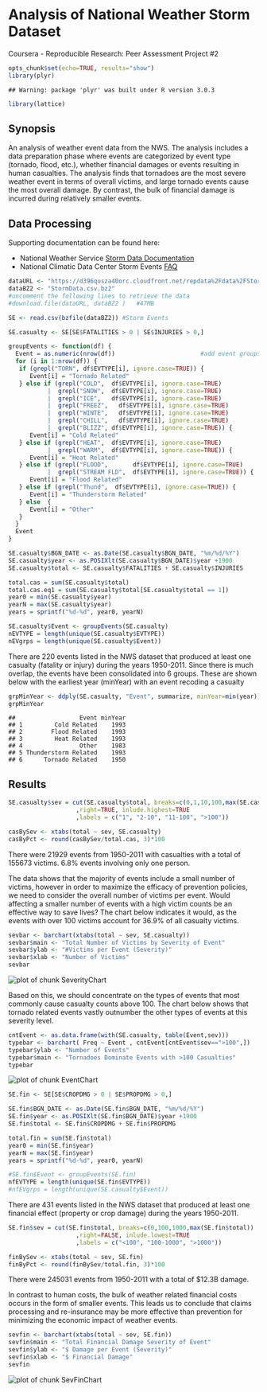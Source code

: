 Analysis of National Weather Storm Dataset
========================================================
Coursera - Reproducible Research: Peer Assessment Project #2


```r
opts_chunk$set(echo=TRUE, results="show")
library(plyr)
```

```
## Warning: package 'plyr' was built under R version 3.0.3
```

```r
library(lattice)
```
## Synopsis

An analysis of weather event data from the NWS.  The analysis includes a data preparation phase where events are categorized by event type (tornado, flood, etc.), whether financial damages or events resulting in human casualties.  The analysis finds that tornadoes are the most severe weather event in terms of overall victims, and large tornado events cause the most overall damage.  By contrast, the bulk of financial damage is incurred during relatively smaller events.

## Data Processing

Supporting documentation can be found here:
- National Weather Service [Storm Data Documentation](https://d396qusza40orc.cloudfront.net/repdata%2Fpeer2_doc%2Fpd01016005curr.pdf)
- National Climatic Data Center Storm Events [FAQ](https://d396qusza40orc.cloudfront.net/repdata%2Fpeer2_doc%2FNCDC%20Storm%20Events-FAQ%20Page.pdf)


```r
dataURL <- "https://d396qusza40orc.cloudfront.net/repdata%2Fdata%2FStormData.csv.bz2"
dataBZ2 <- "StormData.csv.bz2"
#uncomment the following lines to retrieve the data
#download.file(dataURL, dataBZ2 )   #47MB

SE <- read.csv(bzfile(dataBZ2)) #Storm Events
```


```r
SE.casualty <- SE[SE$FATALITIES > 0 | SE$INJURIES > 0,]

groupEvents <- function(df) {
  Event = as.numeric(nrow(df))                        #add event groups
  for (i in 1:nrow(df)) {
   if (grepl("TORN", df$EVTYPE[i], ignore.case=TRUE)) {
      Event[i] = "Tornado Related"
   } else if (grepl("COLD",  df$EVTYPE[i], ignore.case=TRUE)
           |  grepl("SNOW",  df$EVTYPE[i], ignore.case=TRUE) 
           |  grepl("ICE",   df$EVTYPE[i], ignore.case=TRUE) 
           |  grepl("FREEZ",   df$EVTYPE[i], ignore.case=TRUE) 
           |  grepl("WINTE",   df$EVTYPE[i], ignore.case=TRUE) 
           |  grepl("CHILL",   df$EVTYPE[i], ignore.case=TRUE) 
           |  grepl("BLIZZ", df$EVTYPE[i], ignore.case=TRUE)) {
      Event[i] = "Cold Related"
   } else if (grepl("HEAT",  df$EVTYPE[i], ignore.case=TRUE)
           |  grepl("WARM",  df$EVTYPE[i], ignore.case=TRUE)) {
      Event[i] = "Heat Related"
   } else if (grepl("FLOOD",       df$EVTYPE[i], ignore.case=TRUE)
           |  grepl("STREAM FLD",  df$EVTYPE[i], ignore.case=TRUE)) {
      Event[i] = "Flood Related"
   } else if (grepl("Thund",  df$EVTYPE[i], ignore.case=TRUE)) {
      Event[i] = "Thunderstorm Related"
   } else  {
      Event[i] = "Other"
   }
  }
  Event
}
```

```r
SE.casualty$BGN_DATE <- as.Date(SE.casualty$BGN_DATE, "%m/%d/%Y")
SE.casualty$year <- as.POSIXlt(SE.casualty$BGN_DATE)$year +1900
SE.casualty$total <- SE.casualty$FATALITIES + SE.casualty$INJURIES

total.cas = sum(SE.casualty$total)
total.cas.eq1 = sum(SE.casualty$total[SE.casualty$total == 1])
year0 = min(SE.casualty$year)
yearN = max(SE.casualty$year)
years = sprintf("%d-%d", year0, yearN)

SE.casualty$Event <- groupEvents(SE.casualty)
nEVTYPE = length(unique(SE.casualty$EVTYPE))
nEVgrps = length(unique(SE.casualty$Event))
```
There are 220 events listed in the NWS dataset that produced at least one casualty (fatality or injury) during the years 1950-2011.  Since there is much overlap, the events have been consolidated into 6 groups.  These are shown below with the earliest year (minYear) with an event recoding a casualty 

```r
grpMinYear <- ddply(SE.casualty, "Event", summarize, minYear=min(year))
grpMinYear
```

```
##                  Event minYear
## 1         Cold Related    1993
## 2        Flood Related    1993
## 3         Heat Related    1993
## 4                Other    1983
## 5 Thunderstorm Related    1993
## 6      Tornado Related    1950
```
## Results

```r
SE.casualty$sev = cut(SE.casualty$total, breaks=c(0,1,10,100,max(SE.casualty$total)) 
                   ,right=TRUE, inlude.highest=TRUE
                   ,labels = c("1", "2-10", "11-100", ">100"))

casBySev <- xtabs(total ~ sev, SE.casualty)
casByPct <- round(casBySev/total.cas, 3)*100
```

There were 21929 events from 1950-2011 with casualties with a total of 155673 victims.
  6.8% events involving only one person.

The data shows that the majority of events include a small number of victims, however in order to maximize the efficacy of prevention policies, we need to consider the overall number of victims per event.  Would affecting  a smaller number of events with a high victim counts be an effective way to save lives?  The chart below indicates it would, as the events with over 100 victims account for 36.9% of all casualty victims.  

```r
sevbar <- barchart(xtabs(total ~ sev, SE.casualty))
sevbar$main <- "Total Number of Victims by Severity of Event"
sevbar$ylab <- "#Victims per Event (Severity)"
sevbar$xlab <- "Number of Victims"
sevbar
```

![plot of chunk SeverityChart](figure/SeverityChart.png) 
  
Based on this, we should concentrate on the types of events that most commonly cause casualty counts above 100.  The chart below shows that tornado related events vastly outnumber the other types of events at this severity level.
  

```r
cntEvent <- as.data.frame(with(SE.casualty, table(Event,sev)))
typebar <- barchart( Freq ~ Event , cntEvent[cntEvent$sev==">100",])
typebar$ylab <- "Number of Events"
typebar$main <- "Tornadoes Dominate Events with >100 Casualties"
typebar
```

![plot of chunk EventChart](figure/EventChart.png) 


```r
SE.fin <- SE[SE$CROPDMG > 0 | SE$PROPDMG > 0,]

SE.fin$BGN_DATE <- as.Date(SE.fin$BGN_DATE, "%m/%d/%Y")
SE.fin$year <- as.POSIXlt(SE.fin$BGN_DATE)$year +1900
SE.fin$total <- SE.fin$CROPDMG + SE.fin$PROPDMG

total.fin = sum(SE.fin$total)
year0 = min(SE.fin$year)
yearN = max(SE.fin$year)
years = sprintf("%d-%d", year0, yearN)

#SE.fin$Event <- groupEvents(SE.fin)
nfEVTYPE = length(unique(SE.fin$EVTYPE))
#nfEVgrps = length(unique(SE.casualty$Event))
```
There are 431 events listed in the NWS dataset that produced at least one financial effect (property or crop damage) during the years 1950-2011.


```r
SE.fin$sev = cut(SE.fin$total, breaks=c(0,100,1000,max(SE.fin$total)) 
                   ,right=FALSE, inlude.lowest=TRUE
                   ,labels = c("<100", "100-1000", ">1000"))

finBySev <- xtabs(total ~ sev, SE.fin)
finByPct <- round(finBySev/total.fin, 3)*100
```

There were 245031 events from 1950-2011  with a total of $12.3B damage.  

In contrast to human costs, the bulk of weather related financial costs occurs in the form of smaller events.  This leads us to conclude that claims processing and re-insurance may be more effective than prevention for minimizing the economic impact of weather events.  

```r
sevfin <- barchart(xtabs(total ~ sev, SE.fin))
sevfin$main <- "Total Financial Damage Severity of Event"
sevfin$ylab <- "$ Damage per Event (Severity)"
sevfin$xlab <- "$ Financial Damage"
sevfin
```

![plot of chunk SevFinChart](figure/SevFinChart.png) 

